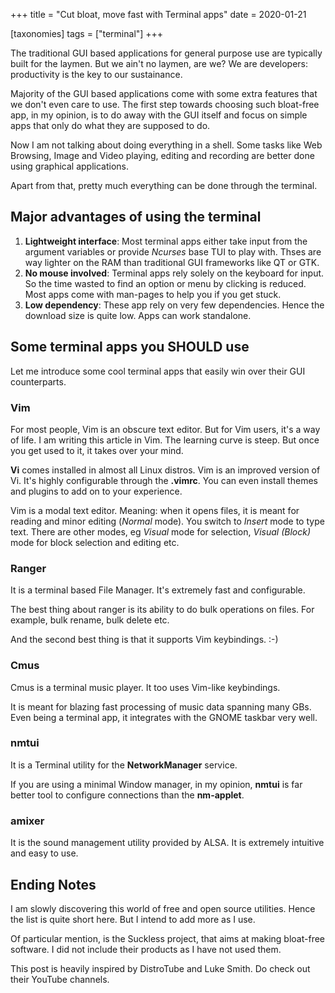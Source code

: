 +++
title = "Cut bloat, move fast with Terminal apps"
date = 2020-01-21

[taxonomies]
tags = ["terminal"]
+++

The traditional GUI based applications for general purpose use are
typically built for the laymen. But we ain't no laymen, are we? We are
developers: productivity is the key to our sustainance.

<!-- more -->

Majority of the GUI based applications come with some extra features
that we don't even care to use. The first step towards choosing such
bloat-free app, in my opinion, is to do away with the GUI itself and
focus on simple apps that only do what they are supposed to do.

Now I am not talking about doing everything in a shell. Some tasks like
Web Browsing, Image and Video playing, editing and recording are better
done using graphical applications.

Apart from that, pretty much everything can be done through the
terminal.

## Major advantages of using the terminal

1.  **Lightweight interface**: Most terminal apps either take input from
    the argument variables or provide *Ncurses* base TUI to play with.
    Thses are way lighter on the RAM than traditional GUI frameworks
    like QT or GTK.
2.  **No mouse involved**: Terminal apps rely solely on the keyboard for
    input. So the time wasted to find an option or menu by clicking is
    reduced. Most apps come with man-pages to help you if you get stuck.
3.  **Low dependency**: These app rely on very few dependencies. Hence
    the download size is quite low. Apps can work standalone.

## Some terminal apps you SHOULD use

Let me introduce some cool terminal apps that easily win over their GUI
counterparts.

### Vim

For most people, Vim is an obscure text editor. But for Vim users, it's
a way of life. I am writing this article in Vim. The learning curve is
steep. But once you get used to it, it takes over your mind.

**Vi** comes installed in almost all Linux distros. Vim is an
improved version of Vi. It's highly configurable through the
**.vimrc**. You can even install themes and plugins to add on
to your experience.

Vim is a modal text editor. Meaning: when it opens files, it is meant
for reading and minor editing (*Normal* mode). You switch to *Insert*
mode to type text. There are other modes, eg *Visual* mode for
selection, *Visual (Block)* mode for block selection and editing etc.

### Ranger

It is a terminal based File Manager. It's extremely fast and
configurable.

The best thing about ranger is its ability to do bulk operations on
files. For example, bulk rename, bulk delete etc.

And the second best thing is that it supports Vim keybindings. :-)

### Cmus

Cmus is a terminal music player. It too uses Vim-like keybindings.

It is meant for blazing fast processing of music data spanning many GBs.
Even being a terminal app, it integrates with the GNOME taskbar very
well.

### nmtui

It is a Terminal utility for the **NetworkManager** service.

If you are using a minimal Window manager, in my opinion,
**nmtui** is far better tool to configure connections than the
**nm-applet**.

### amixer

It is the sound management utility provided by ALSA. It is extremely
intuitive and easy to use.

## Ending Notes


I am slowly discovering this world of free and open source utilities.
Hence the list is quite short here. But I intend to add more as I use.

Of particular mention, is the Suckless project, that aims at making
bloat-free software. I did not include their products as I have not used
them.

This post is heavily inspired by DistroTube and Luke Smith. Do check out
their YouTube channels.

